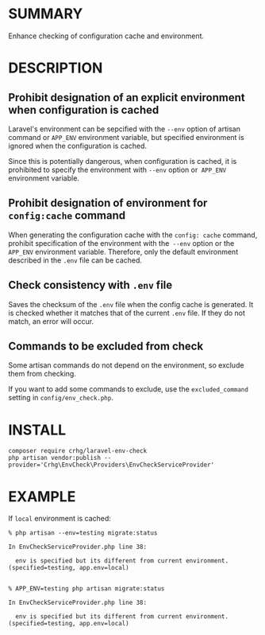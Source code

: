 # SUMMARY

Enhance checking of configuration cache and environment.

# DESCRIPTION

## Prohibit designation of an explicit environment when configuration is cached

Laravel's environment can be sepcified with the `--env` option of artisan command or `APP_ENV` environment variable, but specified environment is ignored when the configuration is cached.

Since this is potentially dangerous, when configuration is cached, it is prohibited to specify the environment with `--env` option or` APP_ENV` environment variable.

## Prohibit designation of environment for `config:cache` command

When generating the configuration cache with the `config: cache` command, prohibit specification of the environment with the` --env` option or the `APP_ENV` environment variable.
Therefore, only the default environment described in the `.env` file can be cached.

## Check consistency with `.env` file

Saves the checksum of the `.env` file when the config cache is generated.
It is checked whether it matches that of the current `.env` file.
If they do not match, an error will occur.

## Commands to be excluded from check

Some artisan commands do not depend on the environment, so exclude them from checking.

If you want to add some commands to exclude, use the `excluded_command` setting in `config/env_check.php`.

# INSTALL

```console
composer require crhg/laravel-env-check
php artisan vendor:publish --provider='Crhg\EnvCheck\Providers\EnvCheckServiceProvider'
```

# EXAMPLE

If `local` environment is cached:

```console
% php artisan --env=testing migrate:status

In EnvCheckServiceProvider.php line 38:

  env is specified but its different from current environment. (specified=testing, app.env=local)


% APP_ENV=testing php artisan migrate:status

In EnvCheckServiceProvider.php line 38:

  env is specified but its different from current environment. (specified=testing, app.env=local)

```